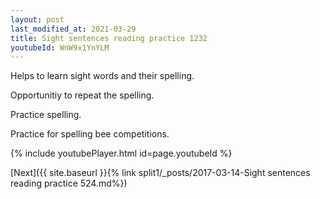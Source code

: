 ```yaml
---
layout: post
last_modified_at: 2021-03-29
title: Sight sentences reading practice 1232
youtubeId: WnW9x1YnYLM
---
```

 
 
Helps to learn sight words and their spelling.

Opportunitiy to repeat the spelling. 

Practice spelling. 
 
Practice for spelling bee competitions. 
 
{% include youtubePlayer.html id=page.youtubeId %}
 
 

[Next]({{ site.baseurl }}{% link  split1/_posts/2017-03-14-Sight sentences reading practice 524.md%})
 
